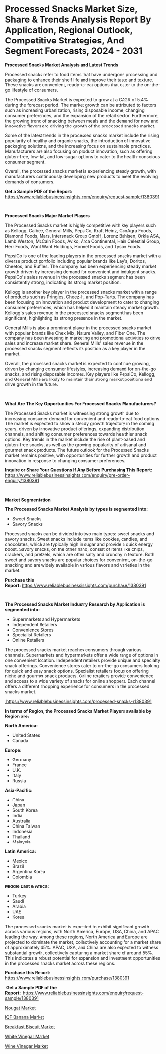 <p><h1>Processed Snacks Market Size, Share & Trends Analysis Report By Application, Regional Outlook, Competitive Strategies, And Segment Forecasts, 2024 - 2031</h1></p><p><strong>Processed Snacks Market Analysis and Latest Trends</strong></p>
<p><p>Processed snacks refer to food items that have undergone processing and packaging to enhance their shelf life and improve their taste and texture. These snacks are convenient, ready-to-eat options that cater to the on-the-go lifestyle of consumers.</p><p>The Processed Snacks Market is expected to grow at a CAGR of 5.4% during the forecast period. The market growth can be attributed to factors such as increasing urbanization, rising disposable income, changing consumer preferences, and the expansion of the retail sector. Furthermore, the growing trend of snacking between meals and the demand for new and innovative flavors are driving the growth of the processed snacks market.</p><p>Some of the latest trends in the processed snacks market include the rising popularity of healthy and organic snacks, the introduction of innovative packaging solutions, and the increasing focus on sustainable practices. Manufacturers are also focusing on product innovation, such as offering gluten-free, low-fat, and low-sugar options to cater to the health-conscious consumer segment.</p><p>Overall, the processed snacks market is experiencing steady growth, with manufacturers continuously developing new products to meet the evolving demands of consumers.</p></p>
<p><strong>Get a Sample PDF of the Report:&nbsp;</strong> <a href="https://www.reliablebusinessinsights.com/enquiry/request-sample/1380391">https://www.reliablebusinessinsights.com/enquiry/request-sample/1380391</a></p>
<p>&nbsp;</p>
<p><strong>Processed Snacks Major Market Players</strong></p>
<p><p>The Processed Snacks market is highly competitive with key players such as Kellogg, Calbee, General Mills, PepsiCo, Kraft Heinz, ConAgra Foods, Diamond Foods, Mars, Intersnack Group GmbH, Lorenz Bahlsen, Orkla ASA, Lamb Weston, McCain Foods, Aviko, Arca Continental, Hain Celestial Group, Herr Foods, Want Want Holdings, Hormel Foods, and Tyson Foods.</p><p>PepsiCo is one of the leading players in the processed snacks market with a diverse product portfolio including popular brands like Lay's, Doritos, Cheetos, and Ruffles. The company has been experiencing steady market growth driven by increasing demand for convenient and indulgent snacks. PepsiCo's sales revenue in the processed snacks segment has been consistently strong, indicating its strong market position.</p><p>Kellogg is another key player in the processed snacks market with a range of products such as Pringles, Cheez-It, and Pop-Tarts. The company has been focusing on innovation and product development to cater to changing consumer preferences, which has helped it maintain steady market growth. Kellogg's sales revenue in the processed snacks segment has been significant, highlighting its strong presence in the market.</p><p>General Mills is also a prominent player in the processed snacks market with popular brands like Chex Mix, Nature Valley, and Fiber One. The company has been investing in marketing and promotional activities to drive sales and increase market share. General Mills' sales revenue in the processed snacks segment reflects its position as a key player in the market.</p><p>Overall, the processed snacks market is expected to continue growing, driven by changing consumer lifestyles, increasing demand for on-the-go snacks, and rising disposable incomes. Key players like PepsiCo, Kellogg, and General Mills are likely to maintain their strong market positions and drive growth in the future.</p></p>
<p>&nbsp;</p>
<p><strong>What Are The Key Opportunities For Processed Snacks Manufacturers?</strong></p>
<p><p>The Processed Snacks market is witnessing strong growth due to increasing consumer demand for convenient and ready-to-eat food options. The market is expected to show a steady growth trajectory in the coming years, driven by innovative product offerings, expanding distribution channels, and shifting consumer preferences towards healthier snack options. Key trends in the market include the rise of plant-based and gluten-free snacks, as well as the growing popularity of artisanal and gourmet snack products. The future outlook for the Processed Snacks market remains positive, with opportunities for further growth and product innovation in response to changing consumer preferences.</p></p>
<p><strong>Inquire or Share Your Questions If Any Before Purchasing This Report:</strong> <a href="https://www.reliablebusinessinsights.com/enquiry/pre-order-enquiry/1380391">https://www.reliablebusinessinsights.com/enquiry/pre-order-enquiry/1380391</a></p>
<p>&nbsp;</p>
<p><strong>Market Segmentation</strong></p>
<p><strong>The Processed Snacks Market Analysis by types is segmented into:</strong></p>
<p><ul><li>Sweet Snacks</li><li>Savory Snacks</li></ul></p>
<p><p>Processed snacks can be divided into two main types: sweet snacks and savory snacks. Sweet snacks include items like cookies, candies, and chocolates, which are typically high in sugar and provide a quick energy boost. Savory snacks, on the other hand, consist of items like chips, crackers, and pretzels, which are often salty and crunchy in texture. Both sweet and savory snacks are popular choices for convenient, on-the-go snacking and are widely available in various flavors and varieties in the market.</p></p>
<p><strong>Purchase this Report:&nbsp;</strong><a href="https://www.reliablebusinessinsights.com/purchase/1380391">https://www.reliablebusinessinsights.com/purchase/1380391</a></p>
<p>&nbsp;</p>
<p><strong>The Processed Snacks Market Industry Research by Application is segmented into:</strong></p>
<p><ul><li>Supermarkets and Hypermarkets</li><li>Independent Retailers</li><li>Convenience Stores</li><li>Specialist Retailers</li><li>Online Retailers</li></ul></p>
<p><p>The processed snacks market reaches consumers through various channels. Supermarkets and hypermarkets offer a wide range of options in one convenient location. Independent retailers provide unique and specialty snack offerings. Convenience stores cater to on-the-go consumers looking for quick and easy snack options. Specialist retailers focus on offering niche and gourmet snack products. Online retailers provide convenience and access to a wide variety of snacks for online shoppers. Each channel offers a different shopping experience for consumers in the processed snacks market.</p></p>
<p><a href="https://www.reliablebusinessinsights.com/processed-snacks-r1380391">&nbsp;https://www.reliablebusinessinsights.com/processed-snacks-r1380391</a></p>
<p><strong>In terms of Region, the Processed Snacks Market Players available by Region are:</strong></p>
<p>
    <p> <strong> North America: </strong>
        <ul>
            <li>United States</li>
            <li>Canada</li>
        </ul>
        </p> 
    <p> <strong> Europe: </strong>
        <ul>
            <li>Germany</li>
            <li>France</li>
            <li>U.K.</li>
            <li>Italy</li>
            <li>Russia</li>
        </ul>
        </p> 
    <p> <strong> Asia-Pacific: </strong>
        <ul>
            <li>China</li>
            <li>Japan</li>
            <li>South Korea</li>
            <li>India</li>
            <li>Australia</li>
            <li>China Taiwan</li>
            <li>Indonesia</li>
            <li>Thailand</li>
            <li>Malaysia</li>
        </ul>
        </p> 
    <p> <strong> Latin America: </strong>
        <ul>
            <li>Mexico</li>
            <li>Brazil</li>
            <li>Argentina Korea</li>
            <li>Colombia</li>
        </ul>
        </p> 
    <p> <strong> Middle East & Africa: </strong>
        <ul>
            <li>Turkey</li>
            <li>Saudi</li>
            <li>Arabia</li>
            <li>UAE</li>
            <li>Korea</li>
        </ul>
    </p>
    </p>
<p><p>The processed snacks market is expected to exhibit significant growth across various regions, with North America, Europe, USA, China, and APAC leading the way. Among these regions, North America and Europe are projected to dominate the market, collectively accounting for a market share of approximately 45%. APAC, USA, and China are also expected to witness substantial growth, collectively capturing a market share of around 55%. This indicates a robust potential for expansion and investment opportunities in the processed snacks market across these regions.</p></p>
<p><strong>Purchase this Report: </strong><a href="https://www.reliablebusinessinsights.com/purchase/1380391">https://www.reliablebusinessinsights.com/purchase/1380391</a></p>
<p>&nbsp;<strong>Get a Sample PDF of the Report:&nbsp;&nbsp;</strong><a href="https://www.reliablebusinessinsights.com/enquiry/request-sample/1380391">https://www.reliablebusinessinsights.com/enquiry/request-sample/1380391</a></p>
<p><strong></strong></p>
<p><p><a href="https://github.com/ochgvvcj16/Market-Research-Report-List-1/blob/main/nougat-market.md">Nougat Market</a></p><p><a href="https://github.com/trameciabutler45/Market-Research-Report-List-1/blob/main/iqf-banana-market.md">IQF Banana Market</a></p><p><a href="https://github.com/JosephMorgnlvXXff/Market-Research-Report-List-1/blob/main/breakfast-biscuit-market.md">Breakfast Biscuit Market</a></p><p><a href="https://github.com/nicoletavirag/Market-Research-Report-List-4/blob/main/white-vinegar-market.md">White Vinegar Market</a></p><p><a href="https://github.com/btwcqfvq34/Market-Research-Report-List-1/blob/main/wine-vinegar-market.md">Wine Vinegar Market</a></p></p>